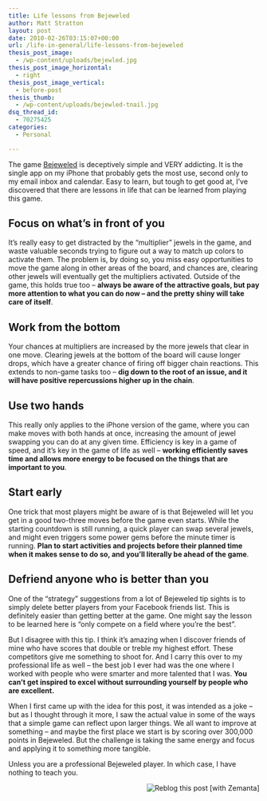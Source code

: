 ```yaml
---
title: Life lessons from Bejeweled
author: Matt Stratton
layout: post
date: 2010-02-26T03:15:07+00:00
url: /life-in-general/life-lessons-from-bejeweled
thesis_post_image:
  - /wp-content/uploads/bejewled.jpg
thesis_post_image_horizontal:
  - right
thesis_post_image_vertical:
  - before-post
thesis_thumb:
  - /wp-content/uploads/bejewled-tnail.jpg
dsq_thread_id:
  - 70275425
categories:
  - Personal

---
```

[][1]The game <a class="zem_slink" title="Bejeweled" rel="wikipedia" href="http://en.wikipedia.org/wiki/Bejeweled">Bejeweled</a> is deceptively simple and VERY addicting. It is the single app on my iPhone that probably gets the most use, second only to my email inbox and calendar. Easy to learn, but tough to get good at, I&#8217;ve discovered that there are lessons in life that can be learned from playing this game.

## Focus on what&#8217;s in front of you

It&#8217;s really easy to get distracted by the &#8220;multiplier&#8221; jewels in the game, and waste valuable seconds trying to figure out a way to match up colors to activate them. The problem is, by doing so, you miss easy opportunities to move the game along in other areas of the board, and chances are, clearing other jewels will eventually get the multipliers activated. Outside of the game, this holds true too &#8211; **always be aware of the attractive goals, but pay more attention to what you can do now &#8211; and the pretty shiny will take care of itself**.

## Work from the bottom

Your chances at multipliers are increased by the more jewels that clear in one move. Clearing jewels at the bottom of the board will cause longer drops, which have a greater chance of firing off bigger chain reactions. This extends to non-game tasks too &#8211; **dig down to the root of an issue, and it will have positive repercussions higher up in the chain**.

## Use two hands

This really only applies to the iPhone version of the game, where you can make moves with both hands at once, increasing the amount of jewel swapping you can do at any given time. Efficiency is key in a game of speed, and it&#8217;s key in the game of life as well &#8211; **working efficiently saves time and allows more energy to be focused on the things that are important to you**.

## Start early

One trick that most players might be aware of is that Bejeweled will let you get in a good two-three moves before the game even starts. While the starting countdown is still running, a quick player can swap several jewels, and might even triggers some power gems before the minute timer is running. **Plan to start activities and projects before their planned time when it makes sense to do so, and you&#8217;ll literally be ahead of the game**.

## Defriend anyone who is better than you

One of the &#8220;strategy&#8221; suggestions from a lot of Bejeweled tip sights is to simply delete better players from your Facebook friends list. This is definitely easier than getting better at the game. One might say the lesson to be learned here is &#8220;only compete on a field where you&#8217;re the best&#8221;.

But I disagree with this tip. I think it&#8217;s amazing when I discover friends of mine who have scores that double or treble my highest effort. These competitors give me something to shoot for. And I carry this over to my professional life as well &#8211; the best job I ever had was the one where I worked with people who were smarter and more talented that I was. **You can&#8217;t get inspired to excel without surrounding yourself by people who are excellent.**

When I first came up with the idea for this post, it was intended as a joke &#8211; but as I thought through it more, I saw the actual value in some of the ways that a simple game can reflect upon larger things. We all want to improve at something &#8211; and maybe the first place we start is by scoring over 300,000 points in Bejeweled. But the challenge is taking the same energy and focus and applying it to something more tangible.

Unless you are a professional Bejeweled player. In which case, I have nothing to teach you.

<div class="zemanta-pixie" style="margin-top: 10px; height: 15px;">
  <a class="zemanta-pixie-a" title="Reblog this post [with Zemanta]" href="http://reblog.zemanta.com/zemified/ecac183a-62c9-4144-8299-d22a18a8d684/"><img class="zemanta-pixie-img" style="border: medium none; float: right;" src="http://img.zemanta.com/reblog_c.png?x-id=ecac183a-62c9-4144-8299-d22a18a8d684" alt="Reblog this post [with Zemanta]" /></a><span class="zem-script pretty-attribution"></span>
</div>

 [1]: http://www.flickr.com/photos/mkeefe/3409711930/